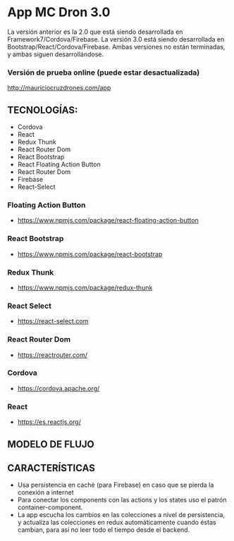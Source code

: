 # App MC Dron 3.0

La versión anterior es la 2.0 que está siendo desarrollada en Framework7/Cordova/Firebase. La versión 3.0 está siendo desarrollada en Bootstrap/React/Cordova/Firebase.
Ambas versiones no están terminadas, y ambas siguen desarrollándose.

### Versión de prueba online (puede estar desactualizada)
http://mauriciocruzdrones.com/app


## TECNOLOGÍAS:
- Cordova
- React
- Redux Thunk
- React Router Dom
- React Bootstrap
- React Floating Action Button
- React Router Dom
- Firebase
- React-Select

### Floating Action Button
- https://www.npmjs.com/package/react-floating-action-button

### React Bootstrap
- https://www.npmjs.com/package/react-bootstrap

### Redux Thunk
- https://www.npmjs.com/package/redux-thunk

### React Select
- https://react-select.com

### React Router Dom
- https://reactrouter.com/

### Cordova
- https://cordova.apache.org/

### React
- https://es.reactjs.org/


## MODELO DE FLUJO


## CARACTERÍSTICAS
- Usa persistencia en caché (para Firebase) en caso que se pierda la conexión a internet
- Para conectar los components con las actions y los states uso el patrón container-component.
- La app escucha los cambios en las colecciones a nivel de persistencia, y actualiza las colecciones en redux automáticamente cuando éstas cambian, para así no leer todo el tiempo desde el backend.